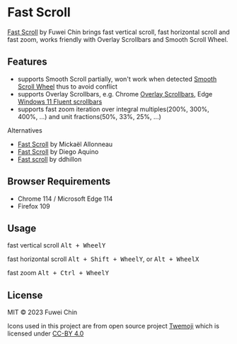 # Fast Scroll

[Fast Scroll](https://github.com/fuweichin/fast-scroll) by Fuwei Chin brings fast vertical scroll, fast horizontal scroll and fast zoom, works friendly with Overlay Scrollbars and Smooth Scroll Wheel.



## Features

+ supports Smooth Scroll partially, won't work when detected [Smooth Scroll Wheel](https://learn.microsoft.com/en-us/windows-hardware/drivers/hid/keyboard-and-mouse-hid-client-drivers#supported-buttons-and-wheels-on-mice) thus to avoid conflict 
+ supports Overlay Scrollbars, e.g. Chrome [Overlay Scrollbars](chrome://flags/#overlay-scrollbars), Edge [Windows 11 Fluent scrollbars](edge://flags/#edge-overlay-scrollbars-win-style)
+ supports fast zoom iteration over integral multiples(200%, 300%, 400%, ...) and unit fractions(50%, 33%, 25%, ...)



Alternatives

+ [Fast Scroll](https://chrome.google.com/webstore/detail/fast-scroll/ecnjcglleblahonnenpaiofkabfakgdi?hl=en-US) by Mickaël Allonneau
+ [Fast Scroll](https://chrome.google.com/webstore/detail/fast-scroll/dkdnncjokeklapahlhbgfnnakjjaogmb?hl=en-US) by Diego Aquino
+ [Fast scroll](https://addons.mozilla.org/en-US/firefox/addon/fast-scroll/) by ddhillon



## Browser Requirements

+ Chrome 114 / Microsoft Edge 114
+ Firefox 109



## Usage

fast vertical scroll <kbd>Alt + WheelY</kbd>

fast horizontal scroll <kbd>Alt + Shift + WheelY</kbd>, or <kbd>Alt + WheelX</kbd>

fast zoom <kbd>Alt + Ctrl + WheelY</kbd>



## License

MIT &copy; 2023 Fuwei Chin

Icons used in this project are from open source project [Twemoji](https://twemoji.twitter.com/) which is licensed under [CC-BY 4.0](https://creativecommons.org/licenses/by/4.0/)
